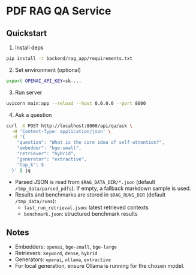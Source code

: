 # PDF RAG QA Service

## Quickstart

1. Install deps

```bash
pip install -r backend/rag_app/requirements.txt
```

2. Set environment (optional)

```bash
export OPENAI_API_KEY=sk-...
```

3. Run server

```bash
uvicorn main:app --reload --host 0.0.0.0 --port 8000
```

4. Ask a question

```bash
curl -X POST http://localhost:8000/api/qa/ask \
  -H 'Content-Type: application/json' \
  -d '{
    "question": "What is the core idea of self-attention?",
    "embedder": "bge-small",
    "retriever": "hybrid",
    "generator": "extractive",
    "top_k": 5
  }' | jq
```

- Parsed JSON is read from `$RAG_DATA_DIR/*.json` (default `/tmp_data/parsed_pdfs`). If empty, a fallback markdown sample is used.
- Results and benchmarks are stored in `$RAG_RUNS_DIR` (default `/tmp_data/runs`):
  - `last_run_retrieval.json`: latest retrieved contexts
  - `benchmark.json`: structured benchmark results

## Notes
- Embedders: `openai`, `bge-small`, `bge-large`
- Retrievers: `keyword`, `dense`, `hybrid`
- Generators: `openai`, `ollama`, `extractive`
- For local generation, ensure Ollama is running for the chosen model.
